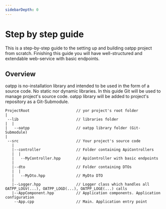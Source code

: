 ```yaml
---
sidebarDepth: 0
---
```


# Step by step guide <seo/>

This is a step-by-step guide to the setting up and building oatpp project from scratch.
Finishing this guide you will have well-structured and extendable web-service with basic endpoints.

## Overview

oatpp is no-installation library and intended to be used in the form of a source code. No static nor dynamic libraries.
In this guide Git will be used to manage project's source code. oatpp library will be added to project's repository as a Git-Submodule.

```
ProjectRoot                     // yor project's root folder
|
 --lib                          // libraries folder
|  |
|   --oatpp                     // oatpp library folder (Git-Submodule)
|
 --src                          // Your project's source code
   |
   |--controller                // Folder containing ApiControllers
   |  |
   |   --MyController.hpp       // ApiController with basic endpoints
   |
   |--dto                       // Folder containing DTOs
   |  |
   |   --MyDto.hpp              // MyDto DTO
   |
   |--Logger.hpp                // Logger class which handles all OATPP_LOGV(...), OATPP_LOGD(...), OATPP_LOGE(...) calls
   |--AppComponent.hpp          // Application components. Application configuration
    --App.cpp                   // Main. Application entry point
```
